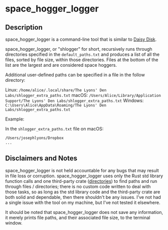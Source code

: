 # space_hogger_logger

## Description

space_hogger_logger is a command-line tool that is similar to
[Daisy Disk](https://daisydiskapp.com).

space_hogger_logger, or "shlogger" for short, recursively runs through
directories specified in the `default_paths.txt` and produces a list of all the
files, sorted by file size, within those directories.  Files at the bottom of
the list are the largest and are considered space hoggers.

Additional user-defined paths can be specified in a file in the follow
directory:

Linux:	 `/home/alice/.local/share/The Lyons' Den Labs/shlogger_extra_paths.txt`
macOS:   `/Users/Alice/Library/Application Support/The Lyons' Den Labs/shlogger_extra_paths.txt`
Windows: `C:\Users\Alice\AppData\Roaming/The Lyons' Den Labs/shlogger_extra_paths.txt`

Example:

In the `shlogger_extra_paths.txt` file on macOS:
```txt
/Users/josephlyons/Dropbox
...
```

## Disclaimers and Notes

space_hogger_logger is not held accountable for any bugs that may result in file
loss or corruption.  space_hogger_logger uses only the Rust std library function
calls and one third-party crate
([directories](https://crates.io/crates/directories)) to find paths and run
through files / directories; there is no custom code written to deal with
those tasks, so as long as the std library code and the third-party crate are
both solid and dependable, then there shouldn't be any issues.  I've not had a
single issue with the tool on my machine, but I've not tested it elsewhere.

It should be noted that space_hogger_logger does not save any information, it
merely prints file paths, and their associated file size, to the terminal
window.
